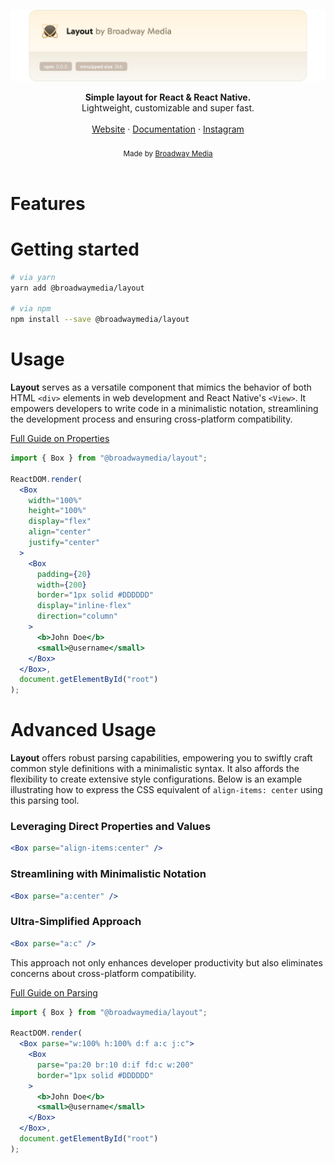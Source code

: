 <a href="https://github.com/bwymedia/layout"><img alt="layout" src="https://raw.githubusercontent.com/bwymedia/layout/master/docs/assets/header.svg"/></a>
<br />

<div align="center"><strong>Simple layout for React & React Native.</strong></div>
<div align="center">Lightweight, customizable and super fast.</div>
<br />
<div align="center">
<a href="https://broadwaymedia.com/">Website</a>
<span> · </span>
<a href="https://github.com/bwymedia/layout">Documentation</a>
<span> · </span>
<a href="https://www.instagram.com/broadwaymedia/">Instagram</a>
</div>
<br />
<div align="center">
  <sub>Made by <a href="https://broadwaymedia.com/">Broadway Media</a>‍</sub>
</div>
<br />

# Features

# Getting started

```bash
# via yarn
yarn add @broadwaymedia/layout

# via npm
npm install --save @broadwaymedia/layout
```

# Usage

**Layout** serves as a versatile component that mimics the behavior of both HTML `<div>` elements in web development and React Native's `<View>`. It empowers developers to write code in a minimalistic notation, streamlining the development process and ensuring cross-platform compatibility.

<a href="https://github.com/bwymedia/layout/blob/master/docs/properties.md">Full Guide on Properties</a>

```jsx
import { Box } from "@broadwaymedia/layout";

ReactDOM.render(
  <Box
    width="100%"
    height="100%"
    display="flex"
    align="center"
    justify="center"
  >
    <Box
      padding={20}
      width={200}
      border="1px solid #DDDDDD"
      display="inline-flex"
      direction="column"
    >
      <b>John Doe</b>
      <small>@username</small>
    </Box>
  </Box>,
  document.getElementById("root")
);
```

# Advanced Usage

**Layout** offers robust parsing capabilities, empowering you to swiftly craft common style definitions with a minimalistic syntax. It also affords the flexibility to create extensive style configurations. Below is an example illustrating how to express the CSS equivalent of `align-items: center` using this parsing tool.

### Leveraging Direct Properties and Values
```jsx
<Box parse="align-items:center" />
```

### Streamlining with Minimalistic Notation
```jsx
<Box parse="a:center" />
```

### Ultra-Simplified Approach
```jsx
<Box parse="a:c" />
```

This approach not only enhances developer productivity but also eliminates concerns about cross-platform compatibility.

<a href="https://github.com/bwymedia/layout/blob/master/docs/parsing.md">Full Guide on Parsing</a>

```jsx
import { Box } from "@broadwaymedia/layout";

ReactDOM.render(
  <Box parse="w:100% h:100% d:f a:c j:c">
    <Box
      parse="pa:20 br:10 d:if fd:c w:200"
      border="1px solid #DDDDDD"
    >
      <b>John Doe</b>
      <small>@username</small>
    </Box>
  </Box>,
  document.getElementById("root")
);
```